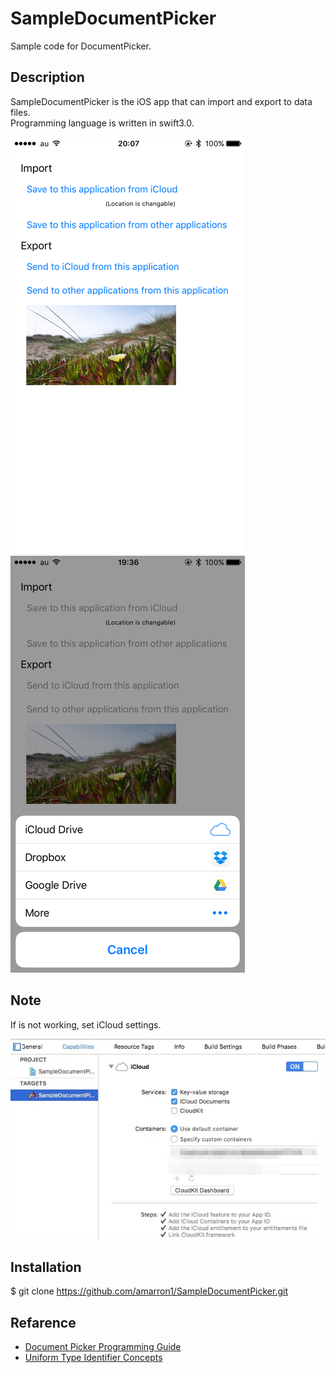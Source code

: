 # SampleDocumentPicker

Sample code for DocumentPicker.

## Description

SampleDocumentPicker is the iOS app that can import and export to data files.  
Programming language is written in swift3.0.


![](images/ScreenShot1.png)
![](images/ScreenShot2.png)


## Note
If 	is not working, set iCloud settings.

![](images/Screenshot3.png)

## Installation
$ git clone https://github.com/amarron1/SampleDocumentPicker.git

## Refarence
- [Document Picker Programming Guide](https://developer.apple.com/library/content/documentation/FileManagement/Conceptual/DocumentPickerProgrammingGuide/AccessingDocuments/AccessingDocuments.html)
- [Uniform Type Identifier Concepts](https://developer.apple.com/library/content/documentation/FileManagement/Conceptual/understanding_utis/understand_utis_conc/understand_utis_conc.html)
